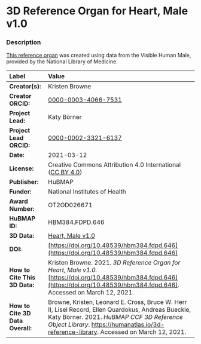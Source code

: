 # 3D Reference Organ for Heart, Male v1.0

### Description
[This reference organ](https://humanatlas.io/3d-reference-library) was created using data from the Visible Human Male, provided by the National Library of Medicine.

| Label | Value |
| :------------- |:-------------|
| **Creator(s):** | Kristen Browne |
| **Creator ORCID:** | [0000-0003-4066-7531](https://orcid.org/0000-0003-4066-7531) |
| **Project Lead:** | Katy B&ouml;rner |
| **Project Lead ORCID:** | [0000-0002-3321-6137](https://orcid.org/0000-0002-3321-6137) |
| **Date:** | 2021-03-12 |
| **License:** | Creative Commons Attribution 4.0 International ([CC BY 4.0](https://creativecommons.org/licenses/by/4.0/)) |
| **Publisher:** | HuBMAP |
| **Funder:** | National Institutes of Health |
| **Award Number:** | OT2OD026671 |
| **HuBMAP ID:** | HBM384.FDPD.646 |
| **3D Data:** | [Heart, Male v1.0](https://hubmapconsortium.github.io/ccf-releases/v1.0/models/VH_M_Heart.glb) |
| **DOI:** | [https://doi.org/10.48539/hbm384.fdpd.646](https://doi.org/10.48539/hbm384.fdpd.646) |
| **How to Cite This 3D Data:** | Kristen Browne. 2021. *3D Reference Organ for Heart, Male v1.0.* [https://doi.org/10.48539/hbm384.fdpd.646](https://doi.org/10.48539/hbm384.fdpd.646). Accessed on March 12, 2021. |
| **How to Cite 3D Data Overall:** | Browne, Kristen, Leonard E. Cross, Bruce W. Herr II, Lisel Record, Ellen Quardokus, Andreas Bueckle, Katy B&ouml;rner. 2021. *HuBMAP CCF 3D Reference Object Library*. https://humanatlas.io/3d-reference-library. Accessed on March 12, 2021. |